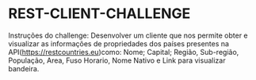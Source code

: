 # REST-CLIENT-CHALLENGE
Instruções do challenge: 
Desenvolver um cliente que nos permite obter e visualizar as informações de propriedades dos países presentes na API(https://restcountries.eu)como: Nome; Capital; Região, Sub-região, População, Area, Fuso Horario, Nome Nativo e Link para visualizar bandeira.
